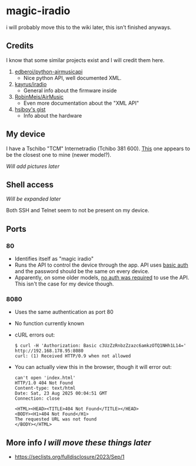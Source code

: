 # magic-iradio
i will probably move this to the wiki later, this isn't finished anyways.

## Credits
I know that some similar projects exist and I will credit them here.
1. [edberoi/python-airmusicapi](https://github.com/edberoi/python-airmusicapi)
   - Nice python API, well documented XML.
2. [kayrus/iradio](https://github.com/kayrus/iradio)
   - General info about the firmware inside
3. [RobinMeis/AirMusic](https://github.com/RobinMeis/AirMusic/tree/master/docs)
   - Even more documentation about the "XML API"
4. [hsiboy's gist](https://gist.github.com/hsiboy/5662ee465979550452cf0470ff144353)
   - Info about the hardware
  
## My device
I have a Tschibo "TCM" Internetradio (Tchibo 381 600). [This](https://www.tchibo.de/products/112837416270/wlan-internetradio-mit-farbdisplay?article_id=120642108004) one appears to be the closest one to mine (newer model?).

*Will add pictures later*

## Shell access
*Will be expanded later*

Both SSH and Telnet seem to not be present on my device.

## Ports
### 80
  - Identifies itself as "magic iradio"
  - Runs the API to control the device through the app. API uses [basic auth](https://github.com/edberoi/python-airmusicapi?tab=readme-ov-file#authentication) and the password should be the same on every device.
  - Apparently, on some older models, [no auth was required](https://github.com/edberoi/python-airmusicapi?tab=readme-ov-file#authentication) to use the API. This isn't the case for my device though.

### 8080
  - Uses the same authentication as port 80
  - No function currently known
  - cURL errors out:
    
    ```
    $ curl -H 'Authorization: Basic c3UzZzRnbzZzazc6amkzOTQ1NHh1L14=' http://192.168.178.95:8080
    curl: (1) Received HTTP/0.9 when not allowed
    ```
  - You can actually view this in the browser, though it will error out:

    ```
    can't open 'index.html'
    HTTP/1.0 404 Not Found
    Content-type: text/html
    Date: Sat, 23 Aug 2025 00:04:51 GMT
    Connection: close

    <HTML><HEAD><TITLE>404 Not Found</TITLE></HEAD>
    <BODY><H1>404 Not Found</H1>
    The requested URL was not found
    </BODY></HTML>
    ```

## More info *I will move these things later*
- https://seclists.org/fulldisclosure/2023/Sep/1
